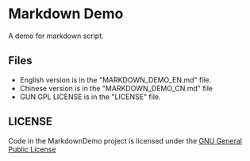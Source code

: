 Markdown Demo
=============

A demo for markdown script.

Files
-----
* English version is in the "MARKDOWN_DEMO_EN.md" file.
* Chinese version is in the "MARKDOWN_DEMO_CN.md" file
* GUN GPL LICENSE is in the "LICENSE" file.

LICENSE
-------
Code in the MarkdownDemo project is licensed under the [GNU General Public License](http://www.gnu.org/licenses/gpl.html)